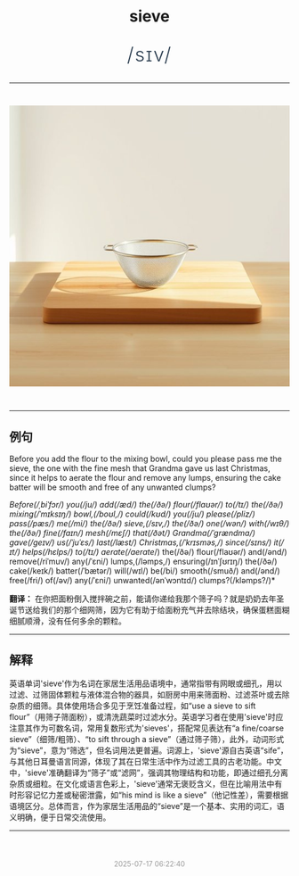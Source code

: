 <div align="center">

# sieve

<div style="margin: 30px 0;">
<h1 style="font-size: 2.5em; font-weight: 300; letter-spacing: 2px; margin: 0; color: #2c3e50;">
/sɪv/
</h1>
</div>

</div>

---

<div align="center" style="margin: 40px 0;">

![sieve](images/sieve.png)

</div>

---

## 例句

Before you add the flour to the mixing bowl, could you please pass me the sieve, the one with the fine mesh that Grandma gave us last Christmas, since it helps to aerate the flour and remove any lumps, ensuring the cake batter will be smooth and free of any unwanted clumps?

*Before(/ˌbiˈfɔr/) you(/ju/) add(/æd/) the(/ðə/) flour(/flaʊər/) to(/tɪ/) the(/ðə/) mixing(/ˈmɪksɪŋ/) bowl,(/boʊl,/) could(/kʊd/) you(/ju/) please(/pliz/) pass(/pæs/) me(/mi/) the(/ðə/) sieve,(/sɪv,/) the(/ðə/) one(/wən/) with(/wɪθ/) the(/ðə/) fine(/faɪn/) mesh(/mɛʃ/) that(/ðət/) Grandma(/ˈgrændmɑ/) gave(/geɪv/) us(/ˈjuˈɛs/) last(/læst/) Christmas,(/ˈkrɪsməs,/) since(/sɪns/) it(/ɪt/) helps(/hɛlps/) to(/tɪ/) aerate(/aerate*/) the(/ðə/) flour(/flaʊər/) and(/ənd/) remove(/riˈmuv/) any(/ˈɛni/) lumps,(/ləmps,/) ensuring(/ɪnˈʃʊrɪŋ/) the(/ðə/) cake(/keɪk/) batter(/ˈbætər/) will(/wɪl/) be(/bi/) smooth(/smuð/) and(/ənd/) free(/fri/) of(/əv/) any(/ˈɛni/) unwanted(/ənˈwɔntɪd/) clumps?(/kləmps?/)*

**翻译：** 在你把面粉倒入搅拌碗之前，能请你递给我那个筛子吗？就是奶奶去年圣诞节送给我们的那个细网筛，因为它有助于给面粉充气并去除结块，确保蛋糕面糊细腻顺滑，没有任何多余的颗粒。

---

## 解释

英语单词'sieve'作为名词在家居生活用品语境中，通常指带有网眼或细孔，用以过滤、过筛固体颗粒与液体混合物的器具，如厨房中用来筛面粉、过滤茶叶或去除杂质的细筛。具体使用场合多见于烹饪准备过程，如“use a sieve to sift flour”（用筛子筛面粉），或清洗蔬菜时过滤水分。英语学习者在使用'sieve'时应注意其作为可数名词，常用复数形式为'sieves'，搭配常见表达有“a fine/coarse sieve”（细筛/粗筛）、“to sift through a sieve”（通过筛子筛），此外，动词形式为“sieve”，意为“筛选”，但名词用法更普遍。词源上，'sieve'源自古英语“sife”，与其他日耳曼语言同源，体现了其在日常生活中作为过滤工具的古老功能。中文中，'sieve'准确翻译为“筛子”或“滤网”，强调其物理结构和功能，即通过细孔分离杂质或细粒。在文化或语言色彩上，'sieve'通常无褒贬含义，但在比喻用法中有时形容记忆力差或秘密泄露，如“his mind is like a sieve”（他记性差），需要根据语境区分。总体而言，作为家居生活用品的“sieve”是一个基本、实用的词汇，语义明确，便于日常交流使用。


---

<div align="center" style="margin-top: 50px;">
<small style="color: #999; font-size: 0.9em;">2025-07-17 06:22:40</small>
</div>
